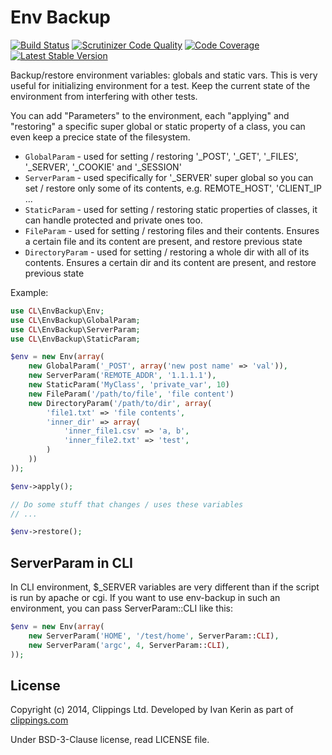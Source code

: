Env Backup
==========

[![Build Status](https://travis-ci.org/clippings/env-backup.png?branch=master)](https://travis-ci.org/clippings/env-backup)
[![Scrutinizer Code Quality](https://scrutinizer-ci.com/g/clippings/env-backup/badges/quality-score.png?s=5e12a9e615449e2b63cc5bae31fc92f6bb977ca4)](https://scrutinizer-ci.com/g/clippings/env-backup/)
[![Code Coverage](https://scrutinizer-ci.com/g/clippings/env-backup/badges/coverage.png?s=bf4be88c910271150acc5fb0ce2bd1d0585ea524)](https://scrutinizer-ci.com/g/clippings/env-backup/)
[![Latest Stable Version](https://poser.pugx.org/clippings/env-backup/v/stable.png)](https://packagist.org/packages/clippings/env-backup)

Backup/restore environment variables: globals and static vars. This is very useful for initializing environment for a test. Keep the current state of the environment from interfering with other tests.

You can add "Parameters" to the environment, each "applying" and "restoring" a specific super global or static property of a class, you can even keep a precice state of the filesystem.

 - `GlobalParam` - used for setting / restoring '\_POST', '\_GET', '\_FILES', '\_SERVER', '\_COOKIE' and '\_SESSION'
 - `ServerParam` - used specifically for '\_SERVER' super global so you can set / restore only some of its contents, e.g. REMOTE\_HOST', 'CLIENT\_IP ...
 - `StaticParam` - used for setting / restoring static properties of classes, it can handle protected and private ones too.
 - `FileParam`   - used for setting / restoring files and their contents. Ensures a certain file and its content are present, and restore previous state
 - `DirectoryParam` - used for setting / restoring a whole dir with all of its contents. Ensures a certain dir and its content are present, and restore previous state

Example:

```php
use CL\EnvBackup\Env;
use CL\EnvBackup\GlobalParam;
use CL\EnvBackup\ServerParam;
use CL\EnvBackup\StaticParam;

$env = new Env(array(
    new GlobalParam('_POST', array('new post name' => 'val')),
    new ServerParam('REMOTE_ADDR', '1.1.1.1'),
    new StaticParam('MyClass', 'private_var', 10)
    new FileParam('/path/to/file', 'file content')
    new DirectoryParam('/path/to/dir', array(
        'file1.txt' => 'file contents',
        'inner_dir' => array(
            'inner_file1.csv' => 'a, b',
            'inner_file2.txt' => 'test',
        )
    ))
));

$env->apply();

// Do some stuff that changes / uses these variables
// ...

$env->restore();
```

ServerParam in CLI
------------------

In CLI environment, $\_SERVER variables are very different than if the script is run by apache or cgi. If you want to use env-backup in such an environment, you can pass ServerParam::CLI like this:

```php
$env = new Env(array(
    new ServerParam('HOME', '/test/home', ServerParam::CLI),
    new ServerParam('argc', 4, ServerParam::CLI),
));
```

## License

Copyright (c) 2014, Clippings Ltd. Developed by Ivan Kerin as part of [clippings.com](http://clippings.com)

Under BSD-3-Clause license, read LICENSE file.
